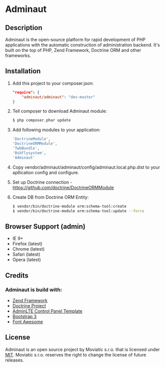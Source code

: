 # Adminaut


## Description

Adminaut is the open-source platform for rapid development of PHP applications with the automatic construction of administration backend. It's built on the top of PHP, Zend Framework, Doctrine ORM and other frameworks.


## Installation

1. Add this project to your composer.json:

    ```json
    "require": {
        "adminaut/adminaut": "dev-master"
    }
    ```

2. Tell composer to download Adminaut module:

    ```bash
    $ php composer.phar update
    ```

3. Add following modules to your application:
    ```php
    'DoctrineModule',
    'DoctrineORMModule',
    'TwbBundle',
    'BsbFlysystem',
    'Adminaut'
    ```

4. Copy vendor/adminaut/adminaut/config/adminaut.local.php.dist to your apllication config and configure.

5. Set up Doctrine connection - https://github.com/doctrine/DoctrineORMModule

6. Create DB from Doctrine ORM Entity:

    ```bash
    $ vendor/bin/doctrine-module orm:schema-tool:create
    $ vendor/bin/doctrine-module orm:schema-tool:update --force
    ```

## Browser Support (admin)

- IE 9+
- Firefox (latest)
- Chrome (latest)
- Safari (latest)
- Opera (latest)


## Credits

### Adminaut is build with:
- [Zend Framework](https://framework.zend.com/)
- [Doctrine Project](http://www.doctrine-project.org/)
- [AdminLTE Control Panel Template](https://almsaeedstudio.com/)
- [Bootstrap 3](https://getbootstrap.com/)
- [Font Awesome](http://fontawesome.io)


## License

Adminaut is an open source project by Moviatic s.r.o. that is licensed under [MIT](http://opensource.org/licenses/MIT). Moviatic s.r.o. reserves the right to change the license of future releases.

